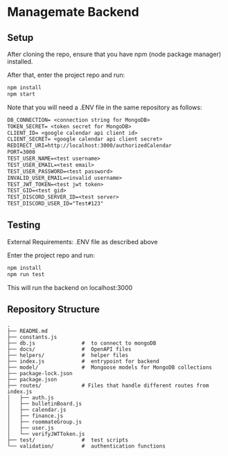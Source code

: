 # Managemate Backend

## Setup
After cloning the repo, ensure that you have npm (node package manager) installed.

After that, enter the project repo and run:
```bash
npm install
npm start
```
Note that you will need a .ENV file in the same repository as follows:
```txt
DB_CONNECTION= <connection string for MongoDB>
TOKEN_SECRET= <token secret for MongoDB>
CLIENT_ID= <google calendar api client id>
CLIENT_SECRET= <google calendar api client secret>
REDIRECT_URI=http://localhost:3000/authorizedCalendar
PORT=3000
TEST_USER_NAME=<test username>
TEST_USER_EMAIL=<test email>
TEST_USER_PASSWORD=<test password>
INVALID_USER_EMAIL=<invalid username>
TEST_JWT_TOKEN=<test jwt token>
TEST_GID=<test gid>
TEST_DISCORD_SERVER_ID=<test server>
TEST_DISCORD_USER_ID="Test#123"
```
## Testing
External Requirements: .ENV file as described above

Enter the project repo and run:
```bash
npm install
npm run test
```

This will run the backend on localhost:3000
## Repository Structure

```
.
├── README.md
├── constants.js
├── db.js               #  to connect to mongoDB
├── docs/               #  OpenAPI files
├── helpers/            #  helper files
├── index.js            #  entrypoint for backend
├── model/              #  Mongoose models for MongoDB collections
├── package-lock.json   
├── package.json
├── routes/             # Files that handle different routes from index.js
│   ├── auth.js
│   ├── bulletinBoard.js
│   ├── calendar.js
│   ├── finance.js
│   ├── roommateGroup.js
│   ├── user.js             
│   └── verifyJWTToken.js       
├── test/               #  test scripts
└── validation/         #  authentication functions
```

